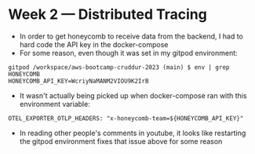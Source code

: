 # Week 2 — Distributed Tracing

- In order to get honeycomb to receive data from the backend, I had to hard code the API key in the docker-compose
- For some reason, even though it was set in my gitpod environment:
```shell
gitpod /workspace/aws-bootcamp-cruddur-2023 (main) $ env | grep HONEYCOMB
HONEYCOMB_API_KEY=WcriyNaMANM2VIOU9K2IrB
```
- It wasn't actually being picked up when docker-compose ran with this environment variable:
```docker
OTEL_EXPORTER_OTLP_HEADERS: "x-honeycomb-team=${HONEYCOMB_API_KEY}"
```

- In reading other people's comments in youtube, it looks like restarting the gitpod environment fixes that issue above for some reason